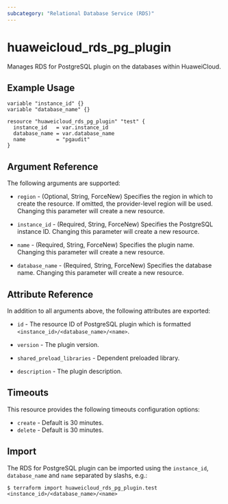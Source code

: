 ```yaml
---
subcategory: "Relational Database Service (RDS)"
---
```


# huaweicloud_rds_pg_plugin

Manages RDS for PostgreSQL plugin on the databases within HuaweiCloud.

## Example Usage

```hcl
variable "instance_id" {}
variable "database_name" {}

resource "huaweicloud_rds_pg_plugin" "test" {
  instance_id   = var.instance_id
  database_name = var.database_name
  name          = "pgaudit"
}
```

## Argument Reference

The following arguments are supported:

* `region` - (Optional, String, ForceNew) Specifies the region in which to create the resource.
  If omitted, the provider-level region will be used. Changing this parameter will create a new resource.

* `instance_id` - (Required, String, ForceNew) Specifies the PostgreSQL instance ID.
  Changing this parameter will create a new resource.

* `name` - (Required, String, ForceNew) Specifies the plugin name.
  Changing this parameter will create a new resource.

* `database_name` - (Required, String, ForceNew) Specifies the database name.
  Changing this parameter will create a new resource.

## Attribute Reference

In addition to all arguments above, the following attributes are exported:

* `id` - The resource ID of PostgreSQL plugin which is formatted `<instance_id>/<database_name>/<name>`.

* `version` - The plugin version.

* `shared_preload_libraries` - Dependent preloaded library.

* `description` - The plugin description.

## Timeouts

This resource provides the following timeouts configuration options:

* `create` - Default is 30 minutes.
* `delete` - Default is 30 minutes.

## Import

The RDS for PostgreSQL plugin can be imported using the `instance_id`, `database_name` and `name` separated by slashs, e.g.:

```
$ terraform import huaweicloud_rds_pg_plugin.test <instance_id>/<database_name>/<name>
```
